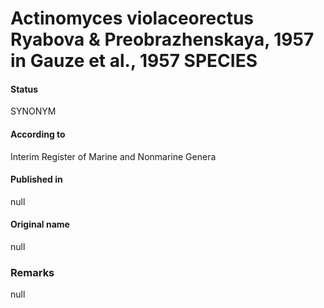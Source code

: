 # Actinomyces violaceorectus Ryabova & Preobrazhenskaya, 1957 in Gauze et al., 1957 SPECIES

#### Status
SYNONYM

#### According to
Interim Register of Marine and Nonmarine Genera

#### Published in
null

#### Original name
null

### Remarks
null